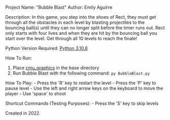 Project Name: "Bubble Blast"
Author: Emily Aguirre 

Description: In this game, you step into the shoes of Rect, they must get through all the obstacles in each level by blasting projectiles to the bouncing ball(s) until they can no longer split before the timer runs out. Rect only starts with four lives and when they are hit by the bouncing ball you start over the level. Get through all 10 levels to reach the finale!

Python Version Required: [Python 3.10.8](https://www.python.org/downloads/release/python-3108/)

How To Run:
1. Place [cmu_graphics](https://academy.cs.cmu.edu/desktop) in the base directory
2. Run Bubble Blast with the following command: `py BubbleBlast.py`

How To Play:
	- Press the 'R' key to restart the level
	- Press the 'P' key to pause level
	- Use the left and right arrow keys on the keyboard to move the player
	- Use 'space' to shoot

Shortcut Commands (Testing Purposes):
	- Press the 'S' key to skip levels


Created in 2022.